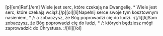 [p][em]Ref.[/em] Wiele jest serc, które czekają na Ewangelię. * Wiele jest serc, które czekają wciąż.[/p][ol][li]Napełnij serce swoje tym kosztownym nasieniem, * /: a zobaczysz, że Bóg poprowadzi cię do ludzi. :/[/li][li]Sam zobaczysz, że Bóg poprowadzi cię do ludzi, * /: których będziesz mógł zaprowadzić do Chrystusa. :/[/li][/ol]